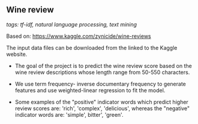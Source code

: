 ## Wine review

_tags: tf-idf, natural language processing, text mining_

Based on: https://www.kaggle.com/zynicide/wine-reviews

The input data files can be downloaded from the linked to the Kaggle website. 

 - The goal of the project is to predict the wine review score based on the wine review descriptions whose length range from 50-550 characters.

- We use term frequency- inverse documentary frequency to generate features and use weighted-linear regression to fit the model. 

- Some examples of the "positive" indicator words which predict higher review scores are: 'rich', 'complex', 'delicious', whereas the "negative" indicator words are: 'simple', bitter', 'green'. 
